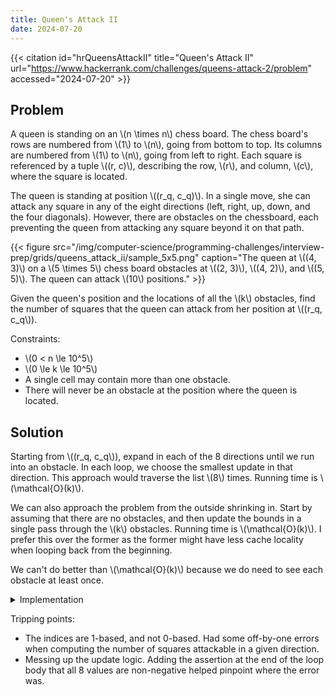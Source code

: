 ```yaml
---
title: Queen's Attack II
date: 2024-07-20
---
```


{{< citation
  id="hrQueensAttackII"
  title="Queen's Attack II"
  url="https://www.hackerrank.com/challenges/queens-attack-2/problem"
  accessed="2024-07-20" >}}

## Problem

A queen is standing on an \\(n \times n\\) chess board. The chess
board's rows are numbered from \\(1\\) to \\(n\\), going from bottom to
top. Its columns are numbered from \\(1\\) to \\(n\\), going from left
to right. Each square is referenced by a tuple \\((r, c)\\), describing
the row, \\(r\\), and column, \\(c\\), where the square is located.

The queen is standing at position \\((r_q, c_q)\\). In a single move,
she can attack any square in any of the eight directions (left, right,
up, down, and the four diagonals). However, there are obstacles on the
chessboard, each preventing the queen from attacking any square beyond
it on that path.

{{< figure
  src="/img/computer-science/programming-challenges/interview-prep/grids/queens_attack_ii/sample_5x5.png"
  caption="The queen at \\((4, 3)\\) on a \\(5 \times 5\\) chess board obstacles at \\((2, 3)\\), \\((4, 2)\\), and \\((5, 5)\\). The queen can attack \\(10\\) positions." >}}

Given the queen's position and the locations of all the \\(k\\)
obstacles, find the number of squares that the queen can attack from her
position at \\((r_q, c_q\\)).

Constraints:

* \\(0 < n \le 10^5\\)
* \\(0 \le k \le 10^5\\)
* A single cell may contain more than one obstacle.
* There will never be an obstacle at the position where the queen is
  located.

## Solution

Starting from \\((r_q, c_q\\)), expand in each of the 8 directions until
we run into an obstacle. In each loop, we choose the smallest update in
that direction. This approach would traverse the list \\(8\\) times.
Running time is \\(\mathcal{O}(k)\\).

We can also approach the problem from the outside shrinking in. Start by
assuming that there are no obstacles, and then update the bounds in a
single pass through the \\(k\\) obstacles. Running time is
\\(\mathcal{O}(k)\\). I prefer this over the former as the former might
have less cache locality when looping back from the beginning.

We can't do better than \\(\mathcal{O}(k)\\) because we do need to see
each obstacle at least once.

<details>
<summary>Implementation</summary>

{{< readfile
  file="content/computer-science/programming-challenges/interview-prep/grids/queens_attack_ii.py"
  highlight="py" >}}

</details>

Tripping points:

* The indices are 1-based, and not 0-based. Had some off-by-one errors
  when computing the number of squares attackable in a given direction.
* Messing up the update logic. Adding the assertion at the end of the
  loop body that all 8 values are non-negative helped pinpoint where the
  error was.
